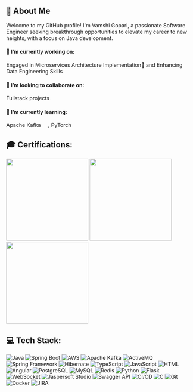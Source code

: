 ## 💫 About Me
Welcome to my GitHub profile! I'm Vamshi Gopari, a passionate Software Engineer seeking breakthrough opportunities to elevate my career to new heights, with a focus on Java development.

#### 🔭 I’m currently working on:
Engaged in Microservices Architecture Implementation🚀 and Enhancing Data Engineering Skills

#### 👯 I’m looking to collaborate on:
Fullstack projects

#### 🌱 I’m currently learning:
Apache Kafka<img src="https://icon.icepanel.io/Technology/svg/Apache-Kafka.svg" width="20px" height="13px">, PyTorch<img src="https://www.vectorlogo.zone/logos/pytorch/pytorch-ar21.svg" width="20px" height="13px">

## 🎓 Certifications:
<a href="https://www.credential.net/1c20eaa0-dfe1-45a8-bd38-4e734fadd232" target="_blank"><img src="https://github.com/vgopari/vgopari/assets/47558150/fec00c79-dcb9-4019-8704-c4c57d2826d3" width="220px" height="220px"></a>
<a href="https://www.credly.com/badges/535b7c16-0026-418c-b614-e8f00fb66201" target="_blank"><img src="https://github.com/vgopari/vgopari/assets/47558150/5689ee80-25f0-4431-8140-af50a1602151" width="220px" height="220px"></a>
<a href="https://www.credly.com/badges/21c24970-4c98-4e04-98fe-b5cca7c2b8d5" target="_blank"><img src="https://github.com/vgopari/vgopari/assets/47558150/461ecb7b-c745-4b37-a7a9-47854c060792" width="220px" height="220px"></a>




## 💻 Tech Stack:
![Java](https://img.shields.io/badge/-Java-blue?style=for-the-badge&logoColor=white&logo=openjdk) ![Spring Boot](https://img.shields.io/badge/-Spring%20Boot-6DB33F?logoColor=white&style=for-the-badge&logo=spring-boot) ![AWS](https://img.shields.io/badge/AWS-orange?style=for-the-badge&logo=amazon-aws) ![Apache Kafka](https://img.shields.io/badge/-Apache%20Kafka-black?style=for-the-badge&logo=apache-kafka) ![ActiveMQ](https://img.shields.io/badge/-ActiveMQ-c12766?style=for-the-badge&logo=activemq) ![Spring Framework](https://img.shields.io/badge/-Spring%20Framework-6DB33F?logoColor=white&style=for-the-badge&logo=spring) ![Hibernate](https://img.shields.io/badge/-Hibernate-59666C?style=for-the-badge&logo=hibernate) ![TypeScript](https://img.shields.io/badge/-TypeScript-007acc?style=for-the-badge&logoColor=white&logo=typescript) ![JavaScript](https://img.shields.io/badge/-JavaScript-323330?style=for-the-badge&logo=javascript) ![HTML](https://img.shields.io/badge/-HTML-E34F26?logoColor=white&style=for-the-badge&logo=html5) ![Angular](https://img.shields.io/badge/-Angular-c3002f?logoColor=white&style=for-the-badge&logo=angular)  ![PostgreSQL](https://img.shields.io/badge/-PostgreSQL-336791?style=for-the-badge&logoColor=white&logo=postgresql) ![MySQL](https://img.shields.io/badge/-MySQL-00758f?style=for-the-badge&logoColor=fff&logo=mysql) ![Redis](https://img.shields.io/badge/-Redis-c3002f?logoColor=white&style=for-the-badge&logo=redis)  ![Python](https://img.shields.io/badge/-Python-4584b6?style=for-the-badge&logoColor=FFDE57&logo=python) ![Flask](https://img.shields.io/badge/-Flask-000?style=for-the-badge&logo=flask) ![WebSocket](https://img.shields.io/badge/-WebSocket-4169E1?style=for-the-badge&logo=websocket) ![Jaspersoft Studio](https://img.shields.io/badge/-Jaspersoft%20Studio-blue?style=for-the-badge&logo=jaspersoft-studio) ![Swagger API](https://img.shields.io/badge/-Swagger%20API-green?logoColor=white&style=for-the-badge&logo=swagger) ![CI/CD](https://img.shields.io/badge/-CI%2FCD-007BFF?style=for-the-badge&logo=azure-pipelines) ![C](https://img.shields.io/badge/-C-5C6BC0?style=for-the-badge&logoColor=white&logo=c) ![Git](https://img.shields.io/badge/-Git-f14e32?logoColor=white&style=for-the-badge&logo=git) ![Docker](https://img.shields.io/badge/-Docker-2496ED?style=for-the-badge&logoColor=white&logo=docker) ![JIRA](https://img.shields.io/badge/-jira-darkblue?style=for-the-badge&logo=jira)




<!--
**vgopari/vgopari** is a ✨ _special_ ✨ repository because its `README.md` (this file) appears on your GitHub profile.

Here are some ideas to get you started:

- 🔭 I’m currently working on ...
- 🌱 I’m currently learning ...
- 👯 I’m looking to collaborate on ...
- 🤔 I’m looking for help with ...
- 💬 Ask me about ...
- 📫 How to reach me: ...
- 😄 Pronouns: ...
- ⚡ Fun fact: ...
-->
